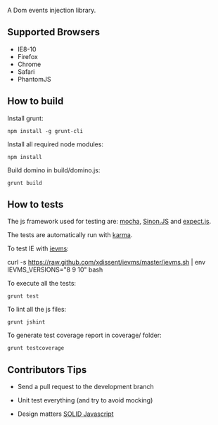 
A Dom events injection library.


Supported Browsers
------------------

* IE8-10
* Firefox
* Chrome
* Safari
* PhantomJS


How to build
------------

Install grunt:

    npm install -g grunt-cli

Install all required node modules: 

    npm install

Build domino in build/domino.js:

    grunt build

How to tests
------------

The js framework used for testing are: [mocha](http://visionmedia.github.io/mocha/),
[Sinon.JS](http://sinonjs.org/) and [expect.js](https://github.com/LearnBoost/expect.js/).

The tests are automatically run with [karma](http://karma-runner.github.io/).

To test IE with [ievms](https://github.com/xdissent/ievms):

curl -s https://raw.github.com/xdissent/ievms/master/ievms.sh | env IEVMS_VERSIONS="8 9 10" bash

To execute all the tests:

    grunt test

To lint all the js files:

    grunt jshint

To generate test coverage report in coverage/ folder:

    grunt testcoverage


Contributors Tips
------------------

* Send a pull request to the development branch

* Unit test everything (and try to avoid mocking)

* Design matters [SOLID Javascript](http://aspiringcraftsman.com/series/solid-javascript/)


